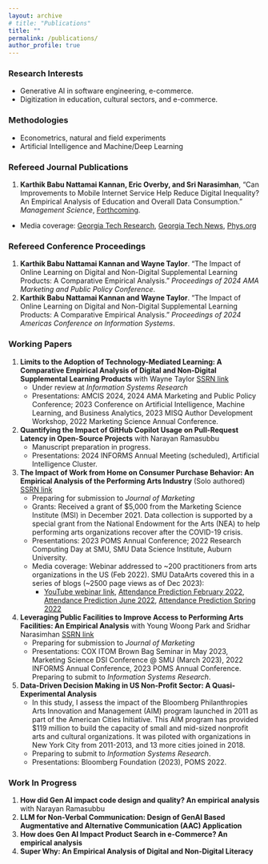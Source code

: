 ```yaml
---
layout: archive
# title: "Publications"
title: ""
permalink: /publications/
author_profile: true
---
```


### Research Interests
- Generative AI in software engineering, e-commerce.
- Digitization in education, cultural sectors, and e-commerce.

### Methodologies
- Econometrics, natural and field experiments
- Artificial Intelligence and Machine/Deep Learning

### Refereed Journal Publications
1. **Karthik Babu Nattamai Kannan, Eric Overby, and Sri Narasimhan**, “Can Improvements to Mobile Internet Service Help Reduce Digital Inequality? An Empirical Analysis of Education and Overall Data Consumption.” *Management Science*, [Forthcoming](https://doi.org/10.1287/mnsc.2022.03770).  
  - Media coverage: [Georgia Tech Research](https://research.gatech.edu/new-research-shows-improving-mobile-internet-service-can-reduce-digital-inequality), [Georgia Tech News](https://news.gatech.edu/news/2024/06/20/new-research-shows-improving-mobile-internet-service-can-reduce-digital-inequality), [Phys.org](https://phys.org/news/2024-06-mobile-internet-digital-inequality.html)

### Refereed Conference Proceedings
1. **Karthik Babu Nattamai Kannan and Wayne Taylor**. “The Impact of Online Learning on Digital and Non-Digital Supplemental Learning Products: A Comparative Empirical Analysis.” *Proceedings of 2024 AMA Marketing and Public Policy Conference*.
2. **Karthik Babu Nattamai Kannan and Wayne Taylor**. “The Impact of Online Learning on Digital and Non-Digital Supplemental Learning Products: A Comparative Empirical Analysis.” *Proceedings of 2024 Americas Conference on Information Systems*.

### Working Papers
1. **Limits to the Adoption of Technology-Mediated Learning: A Comparative Empirical Analysis of Digital and Non-Digital Supplemental Learning Products** with Wayne Taylor [SSRN link](https://papers.ssrn.com/sol3/papers.cfm?abstract_id=4173547)  
   - Under review at *Information Systems Research*  
   - Presentations: AMCIS 2024, 2024 AMA Marketing and Public Policy Conference; 2023 Conference on Artificial Intelligence, Machine Learning, and Business Analytics, 2023 MISQ Author Development Workshop, 2022 Marketing Science Annual Conference.
2. **Quantifying the Impact of GitHub Copilot Usage on Pull-Request Latency in Open-Source Projects** with Narayan Ramasubbu  
   - Manuscript preparation in progress.  
   - Presentations: 2024 INFORMS Annual Meeting (scheduled), Artificial Intelligence Cluster.
3. **The Impact of Work from Home on Consumer Purchase Behavior: An Empirical Analysis of the Performing Arts Industry** (Solo authored) [SSRN link](https://papers.ssrn.com/sol3/papers.cfm?abstract_id=3970201)
   - Preparing for submission to *Journal of Marketing*  
   - Grants: Received a grant of $5,000 from the Marketing Science Institute (MSI) in December 2021. Data collection is supported by a special grant from the National Endowment for the Arts (NEA) to help performing arts organizations recover after the COVID-19 crisis.  
   - Presentations: 2023 POMS Annual Conference; 2022 Research Computing Day at SMU, SMU Data Science Institute, Auburn University.  
   - Media coverage: Webinar addressed to ~200 practitioners from arts organizations in the US (Feb 2022). SMU DataArts covered this in a series of blogs (~2500 page views as of Dec 2023):
     - [YouTube webinar link](https://www.youtube.com/watch?v=FnO6Kbfn6tw&t=1s), [Attendance Prediction February 2022](https://www.culturaldata.org/pages/attendance-prediction/), [Attendance Prediction June 2022](https://culturaldata.org/pages/attendance-prediction-june2022/), [Attendance Prediction Spring 2022](https://culturaldata.org/pages/attendance-prediction-spring2022/)
4. **Leveraging Public Facilities to Improve Access to Performing Arts Facilities: An Empirical Analysis** with Young Woong Park and Sridhar Narasimhan  [SSRN link](https://papers.ssrn.com/sol3/papers.cfm?abstract_id=4335917)  
   - Preparing for submission to *Journal of Marketing*  
   - Presentations: COX ITOM Brown Bag Seminar in May 2023, Marketing Science DSI Conference @ SMU (March 2023), 2022 INFORMS Annual Conference, 2023 POMS Annual Conference. Preparing to submit to *Information Systems Research*.
5. **Data-Driven Decision Making in US Non-Profit Sector: A Quasi-Experimental Analysis**  
   - In this study, I assess the impact of the Bloomberg Philanthropies Arts Innovation and Management (AIM) program launched in 2011 as part of the American Cities Initiative. This AIM program has provided $119 million to build the capacity of small and mid-sized nonprofit arts and cultural organizations. It was piloted with organizations in New York City from 2011-2013, and 13 more cities joined in 2018.  
   - Preparing to submit to *Information Systems Research*.  
   - Presentations: Bloomberg Foundation (2023), POMS 2022.

### Work In Progress
1. **How did Gen AI impact code design and quality? An empirical analysis** with Narayan Ramasubbu
2. **LLM for Non-Verbal Communication: Design of GenAI Based Augmentative and Alternative Communication (AAC) Application**
3. **How does Gen AI Impact Product Search in e-Commerce? An empirical analysis**
4. **Super Why: An Empirical Analysis of Digital and Non-Digital Literacy**


<!-- 
{% if site.author.googlescholar %}
  <div class="wordwrap">You can also find my articles on <a href="{{site.author.googlescholar}}">my Google Scholar profile</a>.</div>
{% endif %}

{% include base_path %} -->

<!-- New style rendering if publication categories are defined -->
<!-- {% if site.publication_category %}
  {% for category in site.publication_category  %}
    {% assign title_shown = false %}
    {% for post in site.publications reversed %}
      {% if post.category != category[0] %}
        {% continue %}
      {% endif %}
      {% unless title_shown %}
        <h2>{{ category[1].title }}</h2><hr />
        {% assign title_shown = true %}
      {% endunless %}
      {% include archive-single.html %}
    {% endfor %}
  {% endfor %}
{% else %}
  {% for post in site.publications reversed %}
    {% include archive-single.html %}
  {% endfor %}
{% endif %} -->



